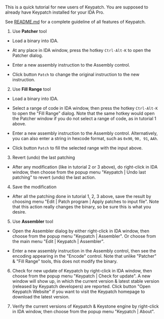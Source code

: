 This is a quick tutorial for new users of Keypatch.
You are supposed to already have Keypatch installed for your IDA Pro.

See [README.md](README.md) for a complete guideline of all features of Keypatch.


1. Use **Patcher** tool

- Load a binary into IDA.

- At any place in IDA window, press the hotkey `Ctrl-Alt-K` to open the
  Patcher dialog.

- Enter a new assembly instruction to the Assembly control.

- Click button `Patch` to change the original instruction to the new instruction.


2. Use **Fill Range** tool

- Load a binary into IDA.

- Select a range of code in IDA window, then press the hotkey `Ctrl-Alt-K` to open
  the "Fill Range" dialog. Note that the same hotkey would open the Patcher window
  if you do not select a range of code, as in tutorial 1 above.

- Enter a new assembly instruction to the Assembly control. Alternatively, you can
  also enter a string in hexcode format, such as `0x90`, `90, 91`, `AAh`.

- Click button `Patch` to fill the selected range with the input above.


3. Revert (undo) the last patching

- After any modification (like in tutorial 2 or 3 above), do right-click in IDA window,
  then choose from the popup menu "Keypatch | Undo last patching" to revert (undo) the
  last action.


4. Save the modification

- After all the patching done in tutorial 1, 2, 3 above, save the result by choosing
  menu "Edit | Patch program | Apply patches to input file". Note that this action
  really changes the binary, so be sure this is what you desire.


5. Use **Assembler** tool

- Open the Assembler dialog by either right-click in IDA window, then choose from
  the popup menu "Keypatch | Assembler". Or choose from the main menu "Edit | Keypatch | Assembler".

- Enter a new assembly instruction in the Assembly control, then see the encoding appearing
  in the "Encode" control. Note that unlike "Patcher" & "Fill Range" tools, this does not
  modify the binary.


6. Check for new update of Keypatch by right-click in IDA window, then choose from
  the popup menu "Keypatch | Check for update". A new window will show up, in which
  the current version & latest stable version (released by Keypatch developers) are
  reported. Click button "Open Keypatch Website" if you want to visit the Keypatch
  homepage to download the latest version.


7. Verify the current versions of Keypatch & Keystone engine by right-click in IDA
  window, then choose from the popup menu "Keypatch | About".
